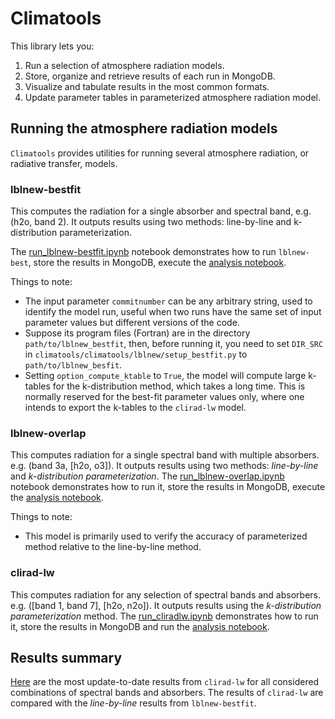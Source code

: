# Climatools

This library lets you:
1. Run a selection of atmosphere radiation models.
2. Store, organize and retrieve results of each run in MongoDB.
3. Visualize and tabulate results in the most common formats.
4. Update parameter tables in parameterized atmosphere radiation model.

## Running the atmosphere radiation models
`Climatools` provides utilities for running several atmosphere radiation, or radiative transfer, models.

### lblnew-bestfit
This computes the radiation for a single absorber and spectral band, e.g. (h2o, band 2).  It outputs results using two methods: line-by-line and k-distribution parameterization.

The [run_lblnew-bestfit.ipynb](https://nbviewer.jupyter.org/github/qAp/climatools/blob/master/climatools/notebooks/run_lblnew-bestfit.ipynb) notebook demonstrates how to run `lblnew-best`, store the results in MongoDB, execute the [analysis notebook](https://nbviewer.jupyter.org/github/qAp/analysis_-_new_kdist_param/blob/master/lblnew/h2o/conc_None/band03b_wn_620_720/nv_1000/dv_0.001/ng_6/g_ascending_k_descending/refPTs_P_600_T_250/ng_refs_6/ng_adju_0/getabsth_auto/absth_dlogN_uniform/klin_1e-24/atmpro_mls/wgt_k_1/wgt_0.8_0.8_0.8_0.6_0.6_0.9/wgt_flux_1/w_diffuse_1.66_1.66_1.66_1.55_1.5_1.66/option_compute_ktable_0/option_compute_btable_0/crd_5014a19/results.ipynb).  

Things to note:
* The input parameter `commitnumber` can be any arbitrary string, used to identify the model run, useful when two runs have the same set of input parameter values but different versions of the code.
* Suppose its program files (Fortran) are in the directory `path/to/lblnew_bestfit`, then, before running it, you need to set `DIR_SRC` in `climatools/climatools/lblnew/setup_bestfit.py` to `path/to/lblnew_besfit`.
* Setting `option_compute_ktable` to `True`, the model will compute large k-tables for the k-distribution method, which takes a long time.  This is normally reserved for the best-fit parameter values only, where one intends to export the k-tables to the `clirad-lw` model.

### lblnew-overlap
This computes radiation for a single spectral band with multiple absorbers. e.g. (band 3a, [h2o, o3]).  It outputs results using two methods: *line-by-line* and *k-distribution parameterization*.  The [run_lblnew-overlap.ipynb](https://nbviewer.jupyter.org/github/qAp/climatools/blob/master/climatools/notebooks/run_lblnew-overlap.ipynb) notebook demonstrates how to run it, store the results in MongoDB, execute the [analysis notebook](https://nbviewer.jupyter.org/github/qAp/analysis_-_new_kdist_param/blob/master/lblnew/h2o_atmpro_co2_0_o3_0_n2o_6.4e-07_ch4_1.8e-06_o2_0/band07_wn_1215_1380/nv_1000/dv_0.001/crd_a22ab94/atmpro_mls/results_overlap.ipynb).

Things to note:
* This model is primarily used to verify the accuracy of parameterized method relative to the line-by-line method.

### clirad-lw
This computes radiation for any selection of spectral bands and absorbers. e.g. ([band 1, band 7], [h2o, n2o]).  It outputs results using the *k-distribution parameterization* method.  The [run_cliradlw.ipynb](https://nbviewer.jupyter.org/github/qAp/climatools/blob/master/climatools/notebooks/run_cliradlw.ipynb) demonstrates how to run it, store the results in MongoDB and run the [analysis notebook](https://nbviewer.jupyter.org/github/qAp/analysis_-_new_kdist_param/blob/master/clirad/h2o_saw_n2o_3.2e-07_ch4_1.8e-06/band_9/atmpro_saw/cliradlw_1013f91/results_cliradlw.ipynb).

## Results summary
[Here](https://nbviewer.jupyter.org/github/qAp/analysis_-_new_kdist_param/blob/master/clirad_weblinks_latest.ipynb) are the most update-to-date results from `clirad-lw` for all considered combinations of spectral bands and absorbers.  The results of `clirad-lw` are compared with the *line-by-line* results from `lblnew-bestfit`.





